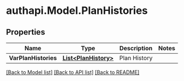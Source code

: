 # authapi.Model.PlanHistories

## Properties

Name | Type | Description | Notes
------------ | ------------- | ------------- | -------------
**VarPlanHistories** | [**List&lt;PlanHistory&gt;**](PlanHistory.md) | Plan History | 

[[Back to Model list]](../README.md#documentation-for-models) [[Back to API list]](../README.md#documentation-for-api-endpoints) [[Back to README]](../README.md)

